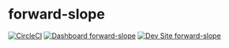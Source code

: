 # forward-slope

[![CircleCI](https://circleci.com/gh/cfbauer/forward-slope.svg?style=shield)](https://circleci.com/gh/cfbauer/forward-slope)
[![Dashboard forward-slope](https://img.shields.io/badge/dashboard-forward_slope-yellow.svg)](https://dashboard.pantheon.io/sites/7b1f556e-a4ed-4edc-a11e-eef88c42e76b#dev/code)
[![Dev Site forward-slope](https://img.shields.io/badge/site-forward_slope-blue.svg)](http://dev-forward-slope.pantheonsite.io/)